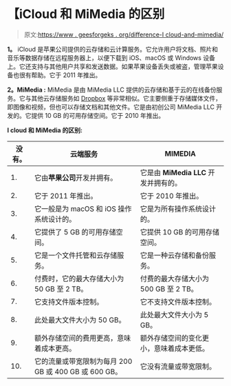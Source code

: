 # 【iCloud 和 MiMedia 的区别

> 原文:[https://www . geesforgeks . org/difference-I cloud-and-mimedia/](https://www.geeksforgeeks.org/difference-between-icloud-and-mimedia/)

**1。**
iCloud 是苹果公司提供的云存储和云计算服务。它允许用户将文档、照片和音乐等数据存储在远程服务器上，以便下载到 iOS、macOS 或 Windows 设备上。它还支持与其他用户共享和发送数据。如果苹果设备丢失或被盗，管理苹果设备也很有帮助。它于 2011 年推出。

**2。MiMedia :**
MiMedia 是由 MiMedia LLC 提供的云存储和基于云的在线备份服务。它与其他云存储服务如 [Dropbox](https://www.geeksforgeeks.org/dropbox-an-introduction/) 等非常相似。它主要侧重于存储媒体文件，即图像和视频，但也可以存储文档和其他文件。它是由初创公司 MiMedia LLC 开发的。它提供 10 GB 的可用存储空间。它于 2010 年推出。

**I cloud 和 MiMedia 的区别:**

<center>

| 没有。 | 云端服务 | MIMEDIA |
| --- | --- | --- |
| 1. | 它由**苹果公司**开发并拥有。 | 它是由 **MiMedia LLC** 开发并拥有的。 |
| 2. | 它于 2011 年推出。 | 它于 2010 年推出。 |
| 3. | 它一般是为 macOS 和 iOS 操作系统设计的。 | 它是为所有操作系统设计的。 |
| 4. | 它提供了 5 GB 的可用存储空间。 | 它提供 10 GB 的可用存储空间。 |
| 5. | 它是一个文件托管和云存储服务。 | 它是一种云存储和备份服务。 |
| 6. | 付费时，它的最大存储大小为 50 GB 至 2 TB。 | 付费的最大存储大小为 500 GB 至 2 TB。 |
| 7. | 它支持文件版本控制。 | 它不支持文件版本控制。 |
| 8. | 此处最大文件大小为 50 GB。 | 此处最大文件大小为 5 GB。 |
| 9. | 额外存储空间的费用更高，意味着成本更高。 | 额外存储空间的变化更小，意味着成本更低。 |
| 10. | 它的流量或带宽限制为每月 200 GB 或 400 GB 或 600 GB。 | 它没有流量或带宽限制。 |

</center>